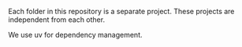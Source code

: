 Each folder in this repository is a separate project. These projects are independent from each other.

We use uv for dependency management. 

